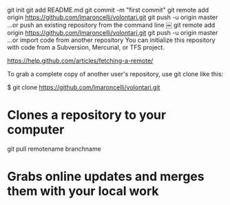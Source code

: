 

git init
git add README.md
git commit -m "first commit"
git remote add origin https://github.com/lmaroncelli/volontari.git
git push -u origin master
…or push an existing repository from the command line
￼
git remote add origin https://github.com/lmaroncelli/volontari.git
git push -u origin master
…or import code from another repository
You can initialize this repository with code from a Subversion, Mercurial, or TFS project.


https://help.github.com/articles/fetching-a-remote/



To grab a complete copy of another user's repository, use git clone like this:

$ git clone https://github.com/lmaroncelli/volontari.git
# Clones a repository to your computer

git pull remotename branchname
# Grabs online updates and merges them with your local work